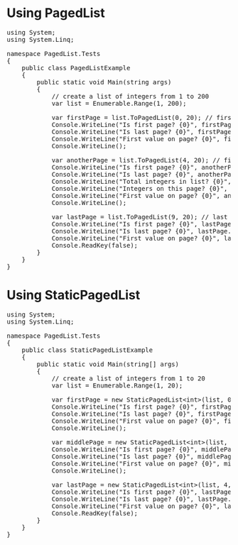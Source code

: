# Using PagedList<T>
<pre>
using System;
using System.Linq;

namespace PagedList.Tests
{
	public class PagedListExample
	{
		public static void Main(string args)
		{
			// create a list of integers from 1 to 200
			var list = Enumerable.Range(1, 200);

			var firstPage = list.ToPagedList(0, 20); // first page, page size = 20
			Console.WriteLine("Is first page? {0}", firstPage.IsFirstPage); // true
			Console.WriteLine("Is last page? {0}", firstPage.IsLastPage); // false
			Console.WriteLine("First value on page? {0}", firstPage[0]); // 1
			Console.WriteLine();

			var anotherPage = list.ToPagedList(4, 20); // fifth page, page size = 20
			Console.WriteLine("Is first page? {0}", anotherPage.IsFirstPage); // false
			Console.WriteLine("Is last page? {0}", anotherPage.IsLastPage); // false
			Console.WriteLine("Total integers in list? {0}", anotherPage.TotalItemCount); // 200
			Console.WriteLine("Integers on this page? {0}", anotherPage.Count); // 20
			Console.WriteLine("First value on page? {0}", anotherPage[0]); // 81
			Console.WriteLine();

			var lastPage = list.ToPagedList(9, 20); // last (tenth) page, page size = 20
			Console.WriteLine("Is first page? {0}", lastPage.IsFirstPage); // false
			Console.WriteLine("Is last page? {0}", lastPage.IsLastPage); // true
			Console.WriteLine("First value on page? {0}", lastPage[0]); // 181
			Console.ReadKey(false);
		}
	}
}
</pre>

# Using StaticPagedList<T>
<pre>
using System;
using System.Linq;

namespace PagedList.Tests
{
	public class StaticPagedListExample
	{
		public static void Main(string[] args)
		{
			// create a list of integers from 1 to 20
			var list = Enumerable.Range(1, 20);

			var firstPage = new StaticPagedList&lt;int&gt;(list, 0, 20, 100); // first page
			Console.WriteLine("Is first page? {0}", firstPage.IsFirstPage); // true
			Console.WriteLine("Is last page? {0}", firstPage.IsLastPage); // false
			Console.WriteLine("First value on page? {0}", firstPage[0]); // 1
			Console.WriteLine();

			var middlePage = new StaticPagedList&lt;int&gt;(list, 2, 20, 100); // third page, same values
			Console.WriteLine("Is first page? {0}", middlePage.IsFirstPage); // false
			Console.WriteLine("Is last page? {0}", middlePage.IsLastPage); // false
			Console.WriteLine("First value on page? {0}", middlePage[0]); // 1
			Console.WriteLine();

			var lastPage = new StaticPagedList&lt;int&gt;(list, 4, 20, 100); // fifth page, same values
			Console.WriteLine("Is first page? {0}", lastPage.IsFirstPage); // false
			Console.WriteLine("Is last page? {0}", lastPage.IsLastPage); // true
			Console.WriteLine("First value on page? {0}", lastPage[0]); // 1
			Console.ReadKey(false);
		}
	}
}
</pre>